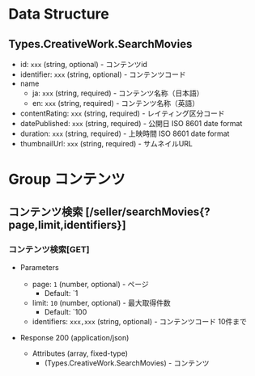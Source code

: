 # Data Structure

## Types.CreativeWork.SearchMovies

-   id: `xxx` (string, optional) - コンテンツid
-   identifier: `xxx` (string, optional) - コンテンツコード
-   name
    -   ja: `xxx` (string, required) - コンテンツ名称（日本語）
    -   en: `xxx` (string, required) - コンテンツ名称（英語）
-   contentRating: `xxx` (string, required) - レイティング区分コード
-   datePublished: `xxx` (string, required) - 公開日 ISO 8601 date format
-   duration: `xxx` (string, required) - 上映時間 ISO 8601 date format
-   thumbnailUrl: `xxx` (string, required) - サムネイルURL


# Group コンテンツ

## コンテンツ検索 [/seller/searchMovies{?page,limit,identifiers}]

### コンテンツ検索[GET]

-   Parameters

    -   page: `1` (number, optional) - ページ
        -   Default: `1
    -   limit: `10` (number, optional) - 最大取得件数
        -   Default: `100
    -   identifiers: `xxx,xxx` (string, optional) - コンテンツコード 10件まで

-   Response 200 (application/json)

    -   Attributes (array, fixed-type)
        -   (Types.CreativeWork.SearchMovies) - コンテンツ

<!-- include(../../response/400.md) -->
